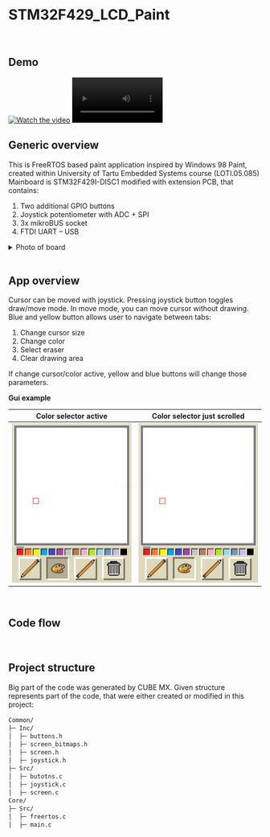# STM32F429_LCD_Paint

</br>

## Demo
[![Watch the video](https://i.imgur.com/vKb2F1B.png)](https://youtube.com/shorts/aMHg6pMG_s8?feature=share)
<video src='https://youtube.com/shorts/aMHg6pMG_s8?feature=share' width=180/>
</br>


## Generic overview

This is FreeRTOS based paint application inspired by Windows 98 Paint, created within University of Tartu Embedded Systems course (LOTI.05.085) <br/>
Mainboard is STM32F429I-DISC1 modified with extension PCB, that contains: <br/>
1. Two additional GPIO buttons
2. Joystick potentiometer with ADC + SPI
3. 3x mikroBUS socket
4. FTDI UART – USB

<details><summary>Photo of board</summary>
Credits for this extension goes to University of Tartu
<img src="/.images/devboard.png" width=35% height="auto"/>
</br>
</details>

<br/>

## App overview
Cursor can be moved with joystick. Pressing joystick button toggles draw/move mode. In move mode, you can move cursor without drawing. <br/>
Blue and yellow button allows user to navigate between tabs:
1. Change cursor size
2. Change color
3. Select eraser
4. Clear drawing area

If change cursor/color active, yellow and blue buttons will change those parameters.

**Gui example**

Color selector active           |  Color selector just scrolled
:-------------------------:|:-------------------------:
<img src="/.images/gui_btn_active.png" width="auto" height="auto"/></br>  |  <img src="/.images/gui_btn_selected.png" width="auto" height="auto"/></br>



<br/>

## Code flow

<br/>

## Project structure

Big part of the code was generated by CUBE MX. Given structure represents part of the code, that were either created or modified in this project:

```
Common/
├─ Inc/
│  ├─ buttons.h
│  ├─ screen_bitmaps.h
│  ├─ screen.h
│  ├─ joystick.h
├─ Src/
│  ├─ butotns.c
│  ├─ joystick.c
│  ├─ screen.c
Core/
├─ Src/
│  ├─ freertos.c
│  ├─ main.c
```
